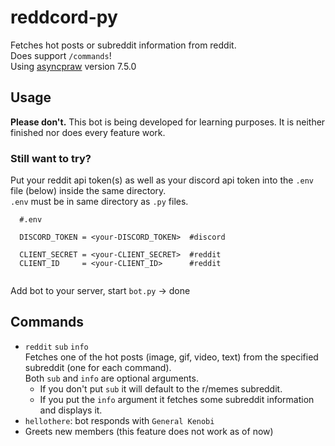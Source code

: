 # reddcord-py
Fetches hot posts or subreddit information from reddit. <br/>
Does support `/commands`!<br/>
Using [asyncpraw](https://asyncpraw.readthedocs.io/en/stable/index.html) version 7.5.0
## Usage
**Please don't.** 
This bot is being developed for learning purposes. It is neither finished nor does every feature work. <br/>

### Still want to try?
Put your reddit api token(s) as well as your discord api token into the `.env` file (below) inside the same directory. <br/>
`.env` must be in same directory as `.py` files. <br/>
  ```
    #.env
    
    DISCORD_TOKEN = <your-DISCORD_TOKEN>  #discord

    CLIENT_SECRET = <your-CLIENT_SECRET>  #reddit
    CLIENT_ID     = <your-CLIENT_ID>      #reddit
    
  ```
Add bot to your server, start `bot.py` &#8594; done
## Commands
- `reddit` `sub` `info` <br/>
  Fetches one of the hot posts (image, gif, video, text) from the specified subreddit (one for each command). <br/>
  Both `sub` and `info` are optional arguments. <br/>
  - If you don't put `sub` it will default to the r/memes subreddit.
  - If you put the `info` argument it fetches some subreddit information and displays it.
- `hellothere`: bot responds with `General Kenobi`
- Greets new members (this feature does not work as of now)
